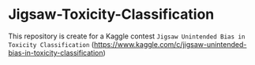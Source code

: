 # Jigsaw-Toxicity-Classification

This repository is create for a Kaggle contest `Jigsaw Unintended Bias in Toxicity Classification` (https://www.kaggle.com/c/jigsaw-unintended-bias-in-toxicity-classification)
